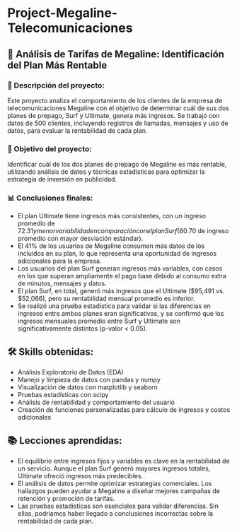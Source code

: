 # Project-Megaline-Telecomunicaciones
## 📌 Análisis de Tarifas de Megaline: Identificación del Plan Más Rentable

### 📄 Descripción del proyecto:
Este proyecto analiza el comportamiento de los clientes de la empresa de telecomunicaciones Megaline con el objetivo de determinar cuál de sus dos planes de prepago, Surf y Ultimate, genera más ingresos. Se trabajó con datos de 500 clientes, incluyendo registros de llamadas, mensajes y uso de datos, para evaluar la rentabilidad de cada plan.

### 🎯 Objetivo del proyecto:
Identificar cuál de los dos planes de prepago de Megaline es más rentable, utilizando análisis de datos y técnicas estadísticas para optimizar la estrategia de inversión en publicidad.

### 📊 Conclusiones finales:
- El plan Ultimate tiene ingresos más consistentes, con un ingreso promedio de $72.31 y menor variabilidad en comparación con el plan Surf ($60.70 de ingreso promedio con mayor desviación estándar).
- El 41% de los usuarios de Megaline consumen más datos de los incluidos en su plan, lo que representa una oportunidad de ingresos adicionales para la empresa.
- Los usuarios del plan Surf generan ingresos más variables, con casos en los que superan ampliamente el pago base debido al consumo extra de minutos, mensajes y datos.
- El plan Surf, en total, generó más ingresos que el Ultimate ($95,491 vs. $52,066), pero su rentabilidad mensual promedio es inferior.
- Se realizó una prueba estadística para validar si las diferencias en ingresos entre ambos planes eran significativas, y se confirmó que los ingresos mensuales promedio entre Surf y Ultimate son significativamente distintos (p-valor < 0.05).

## 🛠️ Skills obtenidas:
- Análisis Exploratorio de Datos (EDA)
- Manejo y limpieza de datos con pandas y numpy
- Visualización de datos con matplotlib y seaborn
- Pruebas estadísticas con scipy
- Análisis de rentabilidad y comportamiento del usuario
- Creación de funciones personalizadas para cálculo de ingresos y costos adicionales

## 📚 Lecciones aprendidas:
- El equilibrio entre ingresos fijos y variables es clave en la rentabilidad de un servicio. Aunque el plan Surf generó mayores ingresos totales, Ultimate ofreció ingresos más predecibles.
- El análisis de datos permite optimizar estrategias comerciales. Los hallazgos pueden ayudar a Megaline a diseñar mejores campañas de retención y promoción de tarifas.
- Las pruebas estadísticas son esenciales para validar diferencias. Sin ellas, podríamos haber llegado a conclusiones incorrectas sobre la rentabilidad de cada plan.
